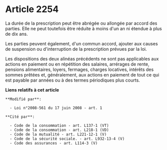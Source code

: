 # Article 2254

La durée de la prescription peut être abrégée ou allongée par accord des parties. Elle ne peut toutefois être réduite à moins
d'un an ni étendue à plus de dix ans. 

Les parties peuvent également, d'un commun accord, ajouter aux causes de suspension ou d'interruption de la prescription
prévues par la loi. 

Les dispositions des deux alinéas précédents ne sont pas applicables aux actions en paiement ou en répétition des salaires,
arrérages de rente, pensions alimentaires, loyers, fermages, charges locatives, intérêts des sommes prêtées et, généralement,
aux actions en paiement de tout ce qui est payable par années ou à des termes périodiques plus courts.

**Liens relatifs à cet article**

	**Modifié par**:

	  - Loi n°2008-561 du 17 juin 2008 - art. 1

	**Cité par**:

	  - Code de la consommation - art. L137-1 (VT)
	  - Code de la consommation - art. L218-1 (VD)
	  - Code de la mutualité - art. L221-12-1 (V)
	  - Code de la sécurité sociale. - art. L932-13-4 (V)
	  - Code des assurances - art. L114-3 (V)
